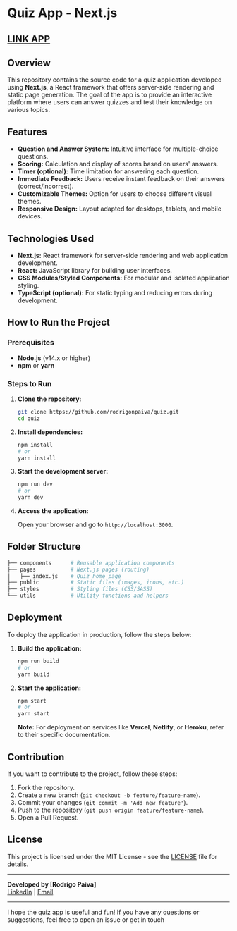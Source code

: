 # Quiz App - Next.js

## [LINK APP](https://quiz-gamma-mocha.vercel.app/)

## Overview

This repository contains the source code for a quiz application developed using **Next.js**, a React framework that offers server-side rendering and static page generation. The goal of the app is to provide an interactive platform where users can answer quizzes and test their knowledge on various topics.

## Features

- **Question and Answer System:** Intuitive interface for multiple-choice questions.
- **Scoring:** Calculation and display of scores based on users' answers.
- **Timer (optional):** Time limitation for answering each question.
- **Immediate Feedback:** Users receive instant feedback on their answers (correct/incorrect).
- **Customizable Themes:** Option for users to choose different visual themes.
- **Responsive Design:** Layout adapted for desktops, tablets, and mobile devices.

## Technologies Used

- **Next.js:** React framework for server-side rendering and web application development.
- **React:** JavaScript library for building user interfaces.
- **CSS Modules/Styled Components:** For modular and isolated application styling.
- **TypeScript (optional):** For static typing and reducing errors during development.

## How to Run the Project

### Prerequisites

- **Node.js** (v14.x or higher)
- **npm** or **yarn**

### Steps to Run

1. **Clone the repository:**

   ```bash
   git clone https://github.com/rodrigonpaiva/quiz.git
   cd quiz
   ```

2. **Install dependencies:**

   ```bash
   npm install
   # or
   yarn install
   ```

3. **Start the development server:**

   ```bash
   npm run dev
   # or
   yarn dev
   ```

4. **Access the application:**

   Open your browser and go to `http://localhost:3000`.

## Folder Structure

```bash
├── components      # Reusable application components
├── pages           # Next.js pages (routing)
│   ├── index.js    # Quiz home page
├── public          # Static files (images, icons, etc.)
├── styles          # Styling files (CSS/SASS)
└── utils           # Utility functions and helpers
```

## Deployment

To deploy the application in production, follow the steps below:

1. **Build the application:**

   ```bash
   npm run build
   # or
   yarn build
   ```

2. **Start the application:**

   ```bash
   npm start
   # or
   yarn start
   ```

   **Note:** For deployment on services like **Vercel**, **Netlify**, or **Heroku**, refer to their specific documentation.

## Contribution

If you want to contribute to the project, follow these steps:

1. Fork the repository.
2. Create a new branch (`git checkout -b feature/feature-name`).
3. Commit your changes (`git commit -m 'Add new feature'`).
4. Push to the repository (`git push origin feature/feature-name`).
5. Open a Pull Request.

## License

This project is licensed under the MIT License - see the [LICENSE](https://fr.wikipedia.org/wiki/Licence_MIT) file for details.

---

**Developed by [Rodrigo Paiva]**  
[LinkedIn](https://www.linkedin.com/rodrigonpaiva) | [Email](mailto:contact@rodrigonpaiva.com)

---

I hope the quiz app is useful and fun! If you have any questions or suggestions, feel free to open an issue or get in touch
